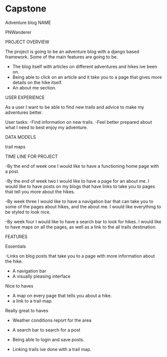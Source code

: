 # Capstone
Adventure blog
NAME

PNWanderer

PROJECT OVERVIEW

The project is going to be an adventure blog with a django based framework. Some of the main features are going to be. 


- The blog itself with articles on different adventures and hikes ive been on.
- Being able to click on an article and it take you to a page that gives more details on the hike itself. 
- An about me section.


USER EXPERIENCE 

As a user I want to be able to find new trails and advice to make my adventures better.

User tasks:
-Find information on new trails.
-Feel better prepared about what I need to best enjoy my adventure.

DATA MODELS

trail maps


TIME LINE FOR PROJECT

-By the end of week one I would like to have a functioning home page with a post.

-By the end of week two I would like to have a page for an about me. 
I would like to have posts on my blogs that have links to take you to pages that tell you more about the hikes.

-By week three I would like to have a navigation bar that can take you to some of the pages about hikes, and the about me.
I would like everything to be styled to look nice. 

-By week four I would like to have a search bar to look for hikes. 
I would like to have maps on all the pages, as well as a link to the all trails destination.


FEATURES

Essentials 

-Links on blog posts that take you to a page with more information about the hike.
- A navigation bar
- A visually pleasing interface


Nice to haves

- A map on every page that tells you about a hike.
- a link to a trail map. 


Really great to haves 

- Weather conditions report for the area
- A search bar to search for a post
- Being able to login and save posts.


- Linking trails ive done with a trail map.
